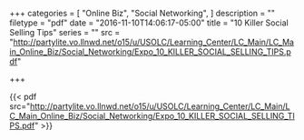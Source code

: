 +++
categories = [
  "Online Biz",
  "Social Networking",
]
description = ""
filetype = "pdf"
date = "2016-11-10T14:06:17-05:00"
title = "10 Killer Social Selling Tips"
series = ""
src = "http://partylite.vo.llnwd.net/o15/u/USOLC/Learning_Center/LC_Main/LC_Main_Online_Biz/Social_Networking/Expo_10_KILLER_SOCIAL_SELLING_TIPS.pdf"

+++

{{< pdf src="http://partylite.vo.llnwd.net/o15/u/USOLC/Learning_Center/LC_Main/LC_Main_Online_Biz/Social_Networking/Expo_10_KILLER_SOCIAL_SELLING_TIPS.pdf" >}}
